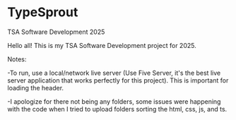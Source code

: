# TypeSprout
TSA Software Development 2025

Hello all! 
This is my TSA Software Development project for 2025. 

  Notes:

-To run, use a local/network live server (Use Five Server, it's the best live server application that works perfectly for this project). This is important for loading the header.

-I apologize for there not being any folders, some issues were happening with the code when I tried to upload folders sorting the html, css, js, and ts. 

